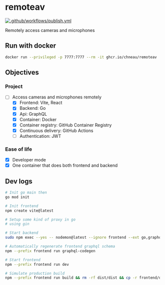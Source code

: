 # remoteav

[![.github/workflows/publish.yml](https://github.com/chneau/remoteav/actions/workflows/publish.yml/badge.svg)](https://github.com/chneau/remoteav/actions/workflows/publish.yml)

Remotely access cameras and microphones

## Run with docker

```bash
docker run --privileged -p 7777:7777 --rm -it ghcr.io/chneau/remoteav
```

## Objectives

### Project

- [ ] Access cameras and microphones remotely
  - [x] Frontend: Vite, React
  - [x] Backend: Go
  - [x] Api: GraphQL
  - [x] Container: Docker
  - [x] Container registry: GitHub Container Registry
  - [x] Continuous delivery: GitHub Actions
  - [ ] Authentication: JWT

### Ease of life

- [x] Developer mode
- [x] One container that does both frontend and backend

## Dev logs

```bash
# Init go main then
go mod init

# Init frontend
npm create vite@latest

# Setup some kind of proxy in go
# using gin

# Start backend
sudo npm exec --yes -- nodemon@latest --ignore frontend --ext go,graphql,html --exec 'sudo fuser -k 7777/tcp; sudo env "PATH=$PATH" go run ./dev || false'

# Automatically regenerate frontend graphql schema
npm --prefix frontend run graphql-codegen

# Start frontend
npm --prefix frontend run dev

# Simulate production build
npm --prefix frontend run build && rm -rf dist/dist && cp -r frontend/dist dist && sudo go run .
```
